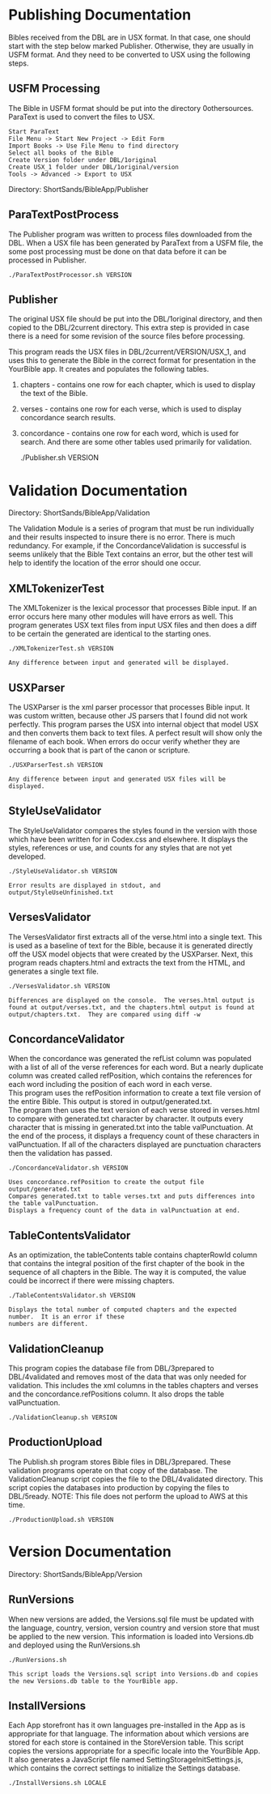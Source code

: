 Publishing Documentation
========================

Bibles received from the DBL are in USX format.  In that case, one should start with the step below marked Publisher.  Otherwise, they are
usually in USFM format.  And they need to be converted to USX using the following steps.

USFM Processing
---------------

The Bible in USFM format should be put into the directory 0othersources.  ParaText is used to convert the files to USX.
	
	Start ParaText
	File Menu -> Start New Project -> Edit Form
	Import Books -> Use File Menu to find directory
	Select all books of the Bible
	Create Version folder under DBL/1original
	Create USX_1 folder under DBL/1original/version
	Tools -> Advanced -> Export to USX

Directory: ShortSands/BibleApp/Publisher

ParaTextPostProcess
-------------------

The Publisher program was written to process files downloaded from the DBL.  When a USX file has been generated by ParaText from a USFM file, the
some post processing must be done on that data before it can be processed in Publisher.

	./ParaTextPostProcessor.sh VERSION

Publisher
---------

The original USX file should be put into the DBL/1original directory, and then copied to the DBL/2current directory.  This extra step is provided
in case there is a need for some revision of the source files before processing.

This program reads the USX files in DBL/2current/VERSION/USX_1, and uses this to generate the Bible in the correct format for presentation in the
YourBible app.  It creates and populates the following tables.
1. chapters - contains one row for each chapter, which is used to display the text of the Bible.
2. verses - contains one row for each verse, which is used to display concordance search results.
3. concordance - contains one row for each word, which is used for search.
And there are some other tables used primarily for validation.

	./Publisher.sh VERSION


Validation Documentation
========================

Directory: ShortSands/BibleApp/Validation

The Validation Module is a series of program that must be run individually and their results inspected to insure there is no error.
There is much redundancy.  For example, if the ConcordanceValidation is successful is seems unlikely that the Bible Text contains an error,
but the other test will help to identify the location of the error should one occur.

XMLTokenizerTest
----------------

The XMLTokenizer is the lexical processor that processes Bible input.  If an error occurs here many other modules will have errors as well.
This program generates USX text files from input USX files and then does a diff to be certain the generated are identical to the starting ones.

	./XMLTokenizerTest.sh VERSION
	
	Any difference between input and generated will be displayed.
	
USXParser
---------

The USXParser is the xml parser processor that processes Bible input.  It was custom written, because other JS parsers that I found did not work
perfectly.  This program parses the USX into internal object that model USX and then converts them back to text files.  A perfect result will
show only the filename of each book.  When errors do occur verify whether they are occurring a book that is part of the canon or scripture.

	./USXParserTest.sh VERSION
	
	Any difference between input and generated USX files will be displayed.
	
StyleUseValidator
-----------------

The StyleUseValidator compares the styles found in the version with those which have been written for in Codex.css and elsewhere.
It displays the styles, references or use, and counts for any styles that are not yet developed.

	./StyleUseValidator.sh VERSION
	
	Error results are displayed in stdout, and output/StyleUseUnfinished.txt
	
VersesValidator
---------------

The VersesValidator first extracts all of the verse.html into a single text.  This is used as a baseline of 
text for the Bible, because it is generated directly off the USX model objects that were created by the USXParser.  Next, this program reads chapters.html and extracts
the text from the HTML, and generates a single text file.

	./VersesValidator.sh VERSION
	
	Differences are displayed on the console.  The verses.html output is found at output/verses.txt, and the chapters.html output is found at
	output/chapters.txt.  They are compared using diff -w
	

ConcordanceValidator
--------------------

When the concordance was generated the refList column was populated with a list of all of the verse references for each word.  But a nearly duplicate column
was created called refPosition, which contains the references for each word including the position of each word in each verse.  
This program uses the refPosition information to create a text file version of the entire Bible.  This output is stored in output/generated.txt.  
The program then uses the text version of each verse stored in verses.html to compare with generated.txt character by character.  It outputs every 
character that is missing in generated.txt into the table valPunctuation.  At the end of the process, it displays a frequency count
of these characters in valPunctuation.  If all of the characters displayed are punctuation characters then the validation has passed.

	./ConcordanceValidator.sh VERSION
	
	Uses concordance.refPosition to create the output file output/generated.txt
	Compares generated.txt to table verses.txt and puts differences into the table valPunctuation.
	Displays a frequency count of the data in valPunctuation at end.
	
TableContentsValidator
----------------------

As an optimization, the tableContents table contains chapterRowId column that contains the integral
position of the first chapter of the book in the sequence of all chapters in the Bible.  The way it
is computed, the value could be incorrect if there were missing chapters.

	./TableContentsValidator.sh VERSION
	
	Displays the total number of computed chapters and the expected number.  It is an error if these
	numbers are different.
	
ValidationCleanup
-----------------

This program copies the database file from DBL/3prepared to DBL/4validated and removes most of the data that was only needed for validation.  This includes
the xml columns in the tables chapters and verses and the concordance.refPositions column.  It also drops the table valPunctuation.

	./ValidationCleanup.sh VERSION
	
ProductionUpload
----------------

The Publish.sh program stores Bible files in DBL/3prepared.  These validation programs operate on that copy of the database.  The ValidationCleanup script
copies the file to the DBL/4validated directory.  This script copies the databases into production by copying the files to DBL/5ready.
NOTE: This file does not perform the upload to AWS at this time.

	./ProductionUpload.sh VERSION
	
Version Documentation
=====================

Directory: ShortSands/BibleApp/Version

RunVersions
-----------

When new versions are added, the Versions.sql file must be updated with the language, country, version, version country and version store that must be applied to the new version.  This information is loaded into Versions.db and deployed using the RunVersions.sh

	./RunVersions.sh
	
	This script loads the Versions.sql script into Versions.db and copies the new Versions.db table to the YourBible app.
	
InstallVersions
---------------

Each App storefront has it own languages pre-installed in the App as is appropriate for that language.  The information about which versions are stored for each store is contained in the StoreVersion table.  This script copies the versions appropriate for a specific locale into the YourBible App.  It also generates a JavaScript file named SettingStorageInitSettings.js, which contains the correct settings to initialize the Settings database.

	./InstallVersions.sh LOCALE

